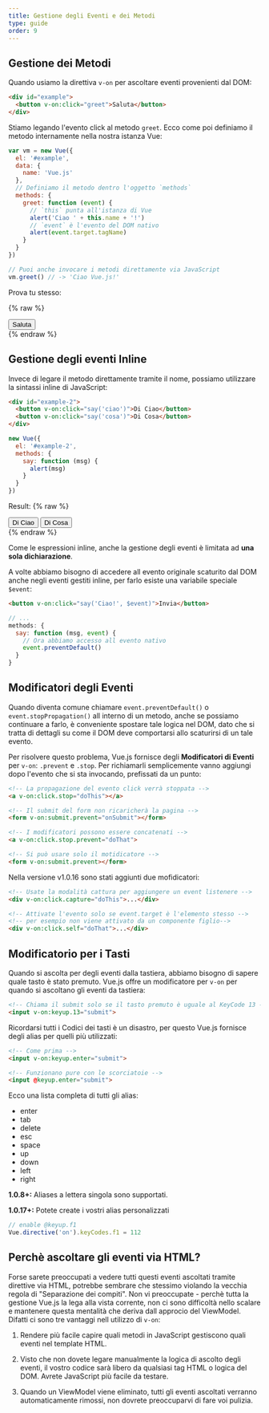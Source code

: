 ```yaml
---
title: Gestione degli Eventi e dei Metodi
type: guide
order: 9
---
```


## Gestione dei Metodi

Quando usiamo la direttiva `v-on` per ascoltare eventi provenienti dal DOM:

``` html
<div id="example">
  <button v-on:click="greet">Saluta</button>
</div>
```

Stiamo legando l'evento click al metodo `greet`. Ecco come poi definiamo il metodo internamente nella nostra istanza Vue:

``` js
var vm = new Vue({
  el: '#example',
  data: {
    name: 'Vue.js'
  },
  // Definiamo il metodo dentro l'oggetto `methods`
  methods: {
    greet: function (event) {
      // `this` punta all'istanza di Vue
      alert('Ciao ' + this.name + '!')
      // `event` è l'evento del DOM nativo
      alert(event.target.tagName)
    }
  }
})

// Puoi anche invocare i metodi direttamente via JavaScript
vm.greet() // -> 'Ciao Vue.js!'
```

Prova tu stesso:

{% raw %}
<div id="example" class="demo">
  <button v-on:click="greet">Saluta</button>
</div>
<script>
var vm = new Vue({
  el: '#example',
  data: {
    name: 'Vue.js'
  },
  // Definiamo il metodo dentro l'oggetto `methods`
  methods: {
    greet: function (event) {
      // `this` punta all'istanza di Vue
      alert('Ciao ' + this.name + '!')
      // `event` è l'evento del DOM nativo
      alert(event.target.tagName)
    }
  }
})
</script>
{% endraw %}

## Gestione degli eventi Inline

Invece di legare il metodo direttamente tramite il nome, possiamo utilizzare la sintassi inline di JavaScript:

``` html
<div id="example-2">
  <button v-on:click="say('ciao')">Di Ciao</button>
  <button v-on:click="say('cosa')">Di Cosa</button>
</div>
```
``` js
new Vue({
  el: '#example-2',
  methods: {
    say: function (msg) {
      alert(msg)
    }
  }
})
```

Result:
{% raw %}
<div id="example-2">
  <button v-on:click="say('ciao')">Di Ciao</button>
  <button v-on:click="say('cosa')">Di Cosa</button>
</div>
<script>
new Vue({
  el: '#example-2',
  methods: {
    say: function (msg) {
      alert(msg)
    }
  }
})
</script>
{% endraw %}

Come le espressioni inline, anche la gestione degli eventi è limitata ad **una sola dichiarazione**.

A volte abbiamo bisogno di accedere all evento originale scaturito dal DOM anche negli eventi gestiti inline, per farlo esiste una variabile speciale `$event`:

``` html
<button v-on:click="say('Ciao!', $event)">Invia</button>
```

``` js
// ...
methods: {
  say: function (msg, event) {
    // Ora abbiamo accesso all evento nativo
    event.preventDefault()
  }
}
```

## Modificatori degli Eventi

Quando diventa comune chiamare `event.preventDefault()` o `event.stopPropagation()` all interno di un metodo, anche se possiamo continuare a farlo, è conveniente spostare tale logica nel DOM, dato che si tratta di dettagli su come il DOM deve comportarsi allo scaturirsi di un tale evento.

Per risolvere questo problema, Vue.js fornisce degli **Modificatori di Eventi** per `v-on`: `.prevent` e `.stop`. Per richiamarli semplicemente vanno aggiungi dopo l'evento che si sta invocando, prefissati da un punto:

``` html
<!-- La propagazione del evento click verrà stoppata -->
<a v-on:click.stop="doThis"></a>

<!-- Il submit del form non ricaricherà la pagina -->
<form v-on:submit.prevent="onSubmit"></form>

<!-- I modificatori possono essere concatenati -->
<a v-on:click.stop.prevent="doThat">

<!-- Si può usare solo il motidicatore -->
<form v-on:submit.prevent></form>
```

Nella versione v1.0.16 sono stati aggiunti due mofidicatori:

``` html
<!-- Usate la modalità cattura per aggiungere un event listenere -->
<div v-on:click.capture="doThis">...</div>

<!-- Attivate l'evento solo se event.target è l'elemento stesso -->
<!-- per esempio non viene attivato da un componente figlio-->
<div v-on:click.self="doThat">...</div>
```

## Modificatorio per i Tasti

Quando si ascolta per degli eventi dalla tastiera, abbiamo bisogno di sapere quale tasto è stato premuto. Vue.js offre un modificatore per `v-on` per quando si ascoltano gli eventi da tastiera:

``` html
<!-- Chiama il submit solo se il tasto premuto è uguale al KeyCode 13 -->
<input v-on:keyup.13="submit">
```

Ricordarsi tutti i Codici dei tasti è un disastro, per questo Vue.js fornisce degli alias per quelli più utilizzati:

``` html
<!-- Come prima -->
<input v-on:keyup.enter="submit">

<!-- Funzionano pure con le scorciatoie -->
<input @keyup.enter="submit">
```

Ecco una lista completa di tutti gli alias:

- enter
- tab
- delete
- esc
- space
- up
- down
- left
- right

**1.0.8+:** Aliases a lettera singola sono supportati.

**1.0.17+:** Potete create i vostri alias personalizzati

``` js
// enable @keyup.f1
Vue.directive('on').keyCodes.f1 = 112
```

## Perchè ascoltare gli eventi via HTML?

Forse sarete preoccupati a vedere tutti questi eventi ascoltati tramite direttive via HTML, potrebbe sembrare che stessimo violando la vecchia regola di "Separazione dei compiti". Non vi preoccupate - perchè tutta la gestione Vue.js la lega alla vista corrente, non ci sono difficoltà nello scalare e mantenere questa mentalità che deriva dall approcio del ViewModel. Difatti ci sono tre vantaggi nell utilizzo di `v-on`:

1. Rendere più facile capire quali metodi in JavaScript gestiscono quali eventi nel template HTML.

2. Visto che non dovete legare manualmente la logica di ascolto degli eventi, il vostro codice sarà libero da qualsiasi tag HTML o logica del DOM. Avrete JavaScript più facile da testare.

3. Quando un ViewModel viene eliminato, tutti gli eventi ascoltati verranno automaticamente rimossi, non dovrete preoccuparvi di fare voi pulizia.
